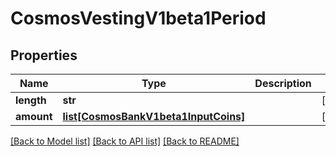 # CosmosVestingV1beta1Period

## Properties
Name | Type | Description | Notes
------------ | ------------- | ------------- | -------------
**length** | **str** |  | [optional] 
**amount** | [**list[CosmosBankV1beta1InputCoins]**](CosmosBankV1beta1InputCoins.md) |  | [optional] 

[[Back to Model list]](../README.md#documentation-for-models) [[Back to API list]](../README.md#documentation-for-api-endpoints) [[Back to README]](../README.md)

